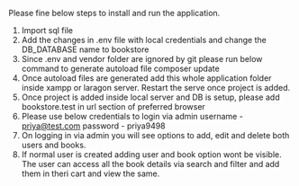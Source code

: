 Please fine below steps to install and run the application.

1. Import sql file
2. Add the changes in .env file with local credentials and change the DB_DATABASE name to bookstore
3. Since .env and vendor folder are ignored by git please run below command to generate autoload file
    composer update
4. Once autoload files are generated add this whole application folder inside xampp or laragon server. Restart the serve once
   project is added.
5. Once project is added inside local server and DB is setup, please add bookstore.test in url section of preferred browser
6. Please use below credentials to login via admin
    username - priya@test.com
    password - priya9498
7. On logging in via admin you will see options to add, edit and delete both users and books.
8. If normal user is created adding user and book option wont be visible. The user can access all the book details via    search and filter and add them in theri cart and view the same.
